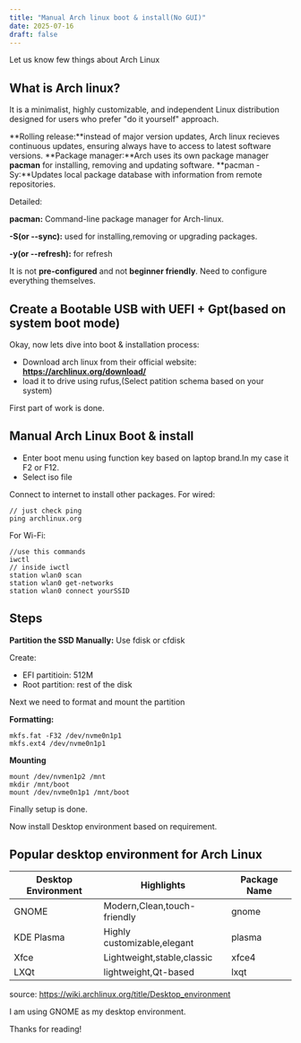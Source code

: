 ```yaml
---
title: "Manual Arch linux boot & install(No GUI)"
date: 2025-07-16
draft: false
---
```


Let us know few things about Arch Linux

## What is Arch linux?

It is a minimalist, highly customizable, and independent Linux distribution designed for users who prefer "do it yourself" approach.

**Rolling release:**instead of major version updates, Arch linux recieves continuous updates, ensuring always have to access to latest software versions.
**Package manager:**Arch uses its own package manager **pacman** for installing, removing and updating software.
**pacman -Sy:**Updates local package database with information from remote repositories.

Detailed:

**pacman:** Command-line package manager for Arch-linux.

**-S(or --sync):** used for installing,removing or upgrading packages.

**-y(or --refresh):** for refresh

It is not **pre-configured** and not **beginner friendly**. Need to configure everything themselves.

## Create a Bootable USB with UEFI + Gpt(based on system boot mode)

Okay, now lets dive into boot & installation process:

- Download arch linux from their official website: **https://archlinux.org/download/**
- load it to drive using rufus,(Select patition schema based on your system)

First part of work is done.

## Manual Arch Linux Boot & install

- Enter boot menu using function key based on laptop brand.In my case it F2 or F12.
- Select iso file

Connect to internet to install other packages.
For wired:

```
// just check ping
ping archlinux.org
```

For Wi-Fi:

```
//use this commands
iwctl
// inside iwctl
station wlan0 scan
station wlan0 get-networks
station wlan0 connect yourSSID
```

## Steps

**Partition the SSD Manually:**
Use fdisk or cfdisk

Create:

- EFI partitioin: 512M
- Root partition: rest of the disk

Next we need to format and mount the partition

**Formatting:**

```
mkfs.fat -F32 /dev/nvme0n1p1
mkfs.ext4 /dev/nvme0n1p1
```

**Mounting**

```
mount /dev/nvmen1p2 /mnt
mkdir /mnt/boot
mount /dev/nvme0n1p1 /mnt/boot

```

Finally setup is done.

Now install Desktop environment based on requirement.

## Popular desktop environment for Arch Linux

| Desktop Environment | Highlights                  | Package Name |
| ------------------- | --------------------------- | ------------ |
| GNOME               | Modern,Clean,touch-friendly | gnome        |
| KDE Plasma          | Highly customizable,elegant | plasma       |
| Xfce                | Lightweight,stable,classic  | xfce4        |
| LXQt                | lightweight,Qt-based        | lxqt         |

source: https://wiki.archlinux.org/title/Desktop_environment

I am using GNOME as my desktop environment.

Thanks for reading!
